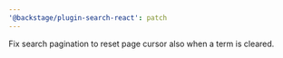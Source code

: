 ```yaml
---
'@backstage/plugin-search-react': patch
---
```


Fix search pagination to reset page cursor also when a term is cleared.
